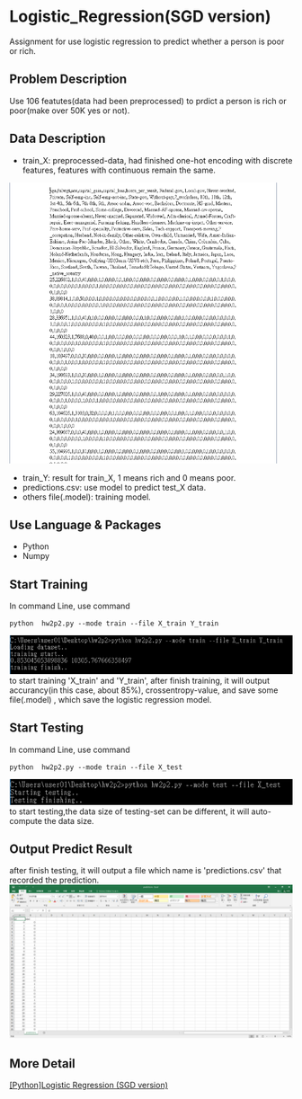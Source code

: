 # Logistic_Regression(SGD version)
Assignment for use logistic regression to predict whether a person is poor or rich.

## Problem Description
Use 106 featutes(data had been preprocessed) to prdict a person is rich or poor(make over 50K yes or not).

## Data Description
- train_X: preprocessed-data, had finished one-hot encoding with discrete features, features with continuous remain the same.  
<img src="./img/img1.PNG" height="500"  >

- train_Y: result for train_X, 1 means rich and 0 means poor.
- predictions.csv: use model to predict test_X data.
- others file(.model): training model. 

## Use Language & Packages
- Python 
- Numpy 

## Start Training
In command Line, use command
```console
python  hw2p2.py --mode train --file X_train Y_train
```
<img src="./img/img6.PNG">
to start training 'X_train' and 'Y_train', after finish training, it will output accurancy(in this case, about 85%), crossentropy-value, and save some file(.model) , which save the logistic regression model.

## Start Testing
In command Line, use command
```console
python  hw2p2.py --mode train --file X_test
```
<img src="./img/img7.PNG">
to start testing,the data size of testing-set can be different, it will auto-compute the data size.

## Output Predict Result
after finish testing, it will output a file which name is 'predictions.csv' that recorded the prediction.
<img src="./img/img5.PNG">


## More Detail
[[Python]Logistic Regression (SGD version)](https://john850512.wordpress.com/2018/04/16/pythonlogistic-regression-sgd-version/#more-2338)
